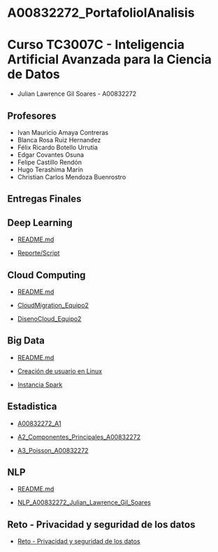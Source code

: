 # A00832272_PortafolioIAnalisis

# Curso TC3007C - Inteligencia Artificial Avanzada para la Ciencia de Datos

* Julian Lawrence Gil Soares - A00832272

## Profesores
* Ivan Mauricio Amaya Contreras
* Blanca Rosa Ruiz Hernandez
* Félix Ricardo Botello Urrutia
* Edgar Covantes Osuna
* Felipe Castillo Rendón
* Hugo Terashima Marín
* Christian Carlos Mendoza Buenrostro

## Entregas Finales

## Deep Learning
  * <a href="https://github.com/Julian7312/PortafolioAnalisis_A00832272_TC3007C/blob/main/final/Deep%20Learning/README.MD">README.md</a>
 
  * <a href="https://github.com/Julian7312/PortafolioAnalisis_A00832272_TC3007C/blob/main/final/Deep%20Learning/Momento%20de%20Retroalimentaci%C3%B3n%20Individual_%20Implementaci%C3%B3n%20de%20un%20modelo%20de%20Deep%20Learning.%20(1).pdf"> Reporte/Script</a>

## Cloud Computing
  * <a href="https://github.com/Julian7312/PortafolioAnalisis_A00832272_TC3007C/blob/main/final/Cloud%20Computing/README.MD">README.md</a>
 
  * <a href="https://github.com/Julian7312/PortafolioAnalisis_A00832272_TC3007C/blob/main/final/Cloud%20Computing/CloudMigration_Equipo2.pdf">CloudMigration_Equipo2</a>

  * <a href="https://github.com/Julian7312/PortafolioAnalisis_A00832272_TC3007C/blob/main/final/Cloud%20Computing/DisenoCloud_Equipo2.pdf">DisenoCloud_Equipo2</a>

## Big Data
  * <a href="https://github.com/Julian7312/PortafolioAnalisis_A00832272_TC3007C/blob/main/final/Big%20Data/README.md">README.md</a>
 
  * <a href="https://github.com/Julian7312/PortafolioAnalisis_A00832272_TC3007C/blob/main/final/Big%20Data/Creaci%C3%B3n%20de%20usuario%20en%20Linux.pdf"> Creación de usuario en Linux</a>

  * <a href="https://github.com/Julian7312/PortafolioAnalisis_A00832272_TC3007C/blob/main/final/Big%20Data/Instancia%20Spark.pdf">Instancia Spark</a>

## Estadistica 
  * <a href="https://github.com/Julian7312/PortafolioAnalisis_A00832272_TC3007C/blob/main/final/Estadistica/A00832272_A1.pdf">A00832272_A1</a>

  * <a href="https://github.com/Julian7312/PortafolioAnalisis_A00832272_TC3007C/blob/main/final/Estadistica/A2_Componentes_Principales_A00832272.pdf">A2_Componentes_Principales_A00832272</a>

  * <a href="https://github.com/Julian7312/PortafolioAnalisis_A00832272_TC3007C/blob/main/final/Estadistica/A3_Poisson_A00832272.pdf">A3_Poisson_A00832272</a>

## NLP
  * <a href="https://github.com/Julian7312/PortafolioAnalisis_A00832272_TC3007C/blob/main/final/NLP/README.MD">README.md</a>
 
  * <a href="https://github.com/Julian7312/PortafolioAnalisis_A00832272_TC3007C/blob/main/final/NLP/NLP_A00832272_Julian_Lawrence_Gil_Soares%20(1).pdf">NLP_A00832272_Julian_Lawrence_Gil_Soares</a>

## Reto - Privacidad y seguridad de los datos
  * <a href="https://github.com/Julian7312/PortafolioAnalisis_A00832272_TC3007C/blob/main/final/Reto%20-%20Privacidad%20y%20seguridad%20de%20los%20datos/Reto_Privacidad_y_Seguridad_de_los_Datos.pdf">Reto - Privacidad y seguridad de los datos</a>

 
